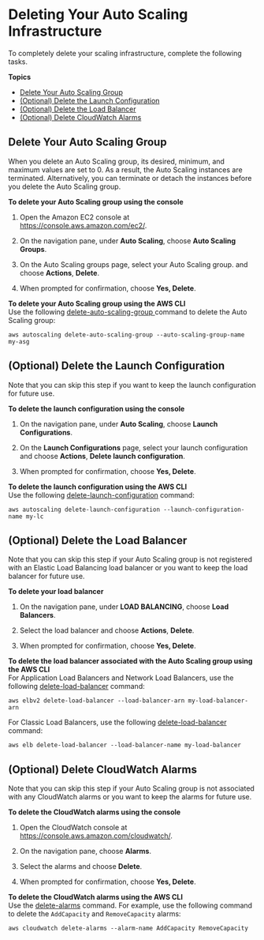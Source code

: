 # Deleting Your Auto Scaling Infrastructure<a name="as-process-shutdown"></a>

To completely delete your scaling infrastructure, complete the following tasks\.

**Topics**
+ [Delete Your Auto Scaling Group](#as-shutdown-lbs-delete-asg-cli)
+ [\(Optional\) Delete the Launch Configuration](#as-shutdown-lbs-delete-lc-cli)
+ [\(Optional\) Delete the Load Balancer](#as-shutdown-lbs-delete-lbs-cli)
+ [\(Optional\) Delete CloudWatch Alarms](#as-shutdown-delete-alarms-cli)

## Delete Your Auto Scaling Group<a name="as-shutdown-lbs-delete-asg-cli"></a>

When you delete an Auto Scaling group, its desired, minimum, and maximum values are set to 0\. As a result, the Auto Scaling instances are terminated\. Alternatively, you can terminate or detach the instances before you delete the Auto Scaling group\.

**To delete your Auto Scaling group using the console**

1. Open the Amazon EC2 console at [https://console\.aws\.amazon\.com/ec2/](https://console.aws.amazon.com/ec2/)\.

1. On the navigation pane, under **Auto Scaling**, choose **Auto Scaling Groups**\.

1. On the Auto Scaling groups page, select your Auto Scaling group\. and choose **Actions**, **Delete**\. 

1. When prompted for confirmation, choose **Yes, Delete**\.

**To delete your Auto Scaling group using the AWS CLI**  
Use the following [delete\-auto\-scaling\-group ](http://docs.aws.amazon.com/cli/latest/reference/autoscaling/delete-auto-scaling-group.html) command to delete the Auto Scaling group:

```
aws autoscaling delete-auto-scaling-group --auto-scaling-group-name my-asg
```

## \(Optional\) Delete the Launch Configuration<a name="as-shutdown-lbs-delete-lc-cli"></a>

Note that you can skip this step if you want to keep the launch configuration for future use\.

**To delete the launch configuration using the console**

1. On the navigation pane, under **Auto Scaling**, choose **Launch Configurations**\.

1. On the **Launch Configurations** page, select your launch configuration and choose **Actions**, **Delete launch configuration**\.

1. When prompted for confirmation, choose **Yes, Delete**\.

**To delete the launch configuration using the AWS CLI**  
Use the following [delete\-launch\-configuration](http://docs.aws.amazon.com/cli/latest/reference/autoscaling/delete-launch-configuration.html) command:

```
aws autoscaling delete-launch-configuration --launch-configuration-name my-lc
```

## \(Optional\) Delete the Load Balancer<a name="as-shutdown-lbs-delete-lbs-cli"></a>

Note that you can skip this step if your Auto Scaling group is not registered with an Elastic Load Balancing load balancer or you want to keep the load balancer for future use\.

**To delete your load balancer**

1. On the navigation pane, under **LOAD BALANCING**, choose **Load Balancers**\.

1. Select the load balancer and choose **Actions**, **Delete**\.

1. When prompted for confirmation, choose **Yes, Delete**\.

**To delete the load balancer associated with the Auto Scaling group using the AWS CLI**  
For Application Load Balancers and Network Load Balancers, use the following [delete\-load\-balancer](http://docs.aws.amazon.com/cli/latest/reference/elbv2/delete-load-balancer.html) command:

```
aws elbv2 delete-load-balancer --load-balancer-arn my-load-balancer-arn
```

For Classic Load Balancers, use the following [delete\-load\-balancer](http://docs.aws.amazon.com/cli/latest/reference/elb/delete-load-balancer.html) command:

```
aws elb delete-load-balancer --load-balancer-name my-load-balancer
```

## \(Optional\) Delete CloudWatch Alarms<a name="as-shutdown-delete-alarms-cli"></a>

Note that you can skip this step if your Auto Scaling group is not associated with any CloudWatch alarms or you want to keep the alarms for future use\.

**To delete the CloudWatch alarms using the console**

1. Open the CloudWatch console at [https://console\.aws\.amazon\.com/cloudwatch/](https://console.aws.amazon.com/cloudwatch/)\.

1. On the navigation pane, choose **Alarms**\.

1. Select the alarms and choose **Delete**\.

1. When prompted for confirmation, choose **Yes, Delete**\.

**To delete the CloudWatch alarms using the AWS CLI**  
Use the [delete\-alarms](http://docs.aws.amazon.com/cli/latest/reference/cloudwatch/delete-alarms.html) command\. For example, use the following command to delete the `AddCapacity` and `RemoveCapacity` alarms:

```
aws cloudwatch delete-alarms --alarm-name AddCapacity RemoveCapacity
```